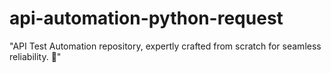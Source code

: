 # api-automation-python-request
"API Test Automation repository, expertly crafted from scratch for seamless reliability. 🚀"
